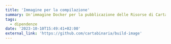 ```yaml
---
title: 'Immagine per la compilazione'
summary: Un'immagine Docker per la pubblicazione delle Risorse di CartaBinaria
tags:
  - dipendenze
date: '2023-10-10T15:49:41+02:00'
external_link: 'https://github.com/cartabinaria/build-image'
---
```

